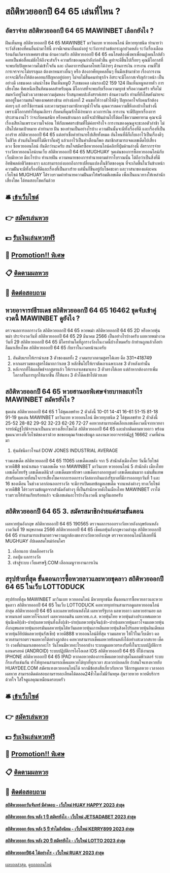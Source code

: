 # สถิติหวยออกปี 64 65 เล่นที่ไหน ?
## อัตราจ่าย สถิติหวยออกปี 64 65 MAWINBET เลือกยังไง ?
ฝันเห็นหนู สถิติหวยออกปี 64 65 MAWINBET มาวินเบท หวยออนไลน์ มีหวยทุกชนิด ทำนายว่า ระวังสิ่งของที่คนอื่นนำมาให้นี้ อาจมีเจตนาอื่นแฝงอยู่ ระวังการปวดข้อกระดูกปวดหลัง ระวังเรื่องเดือดร้อนอันเกิดจากเพศตรงข้าม
ด้านความรัก สถิติหวยออกปี 64 65 คนโสดต้องพึ่งพาเพื่อนฝูงคนใกล้ตัว คอยเป็นพ่อสื่อแม่ชักให้ถึงจะสำเร็จ ความรักของคุณกำลังก่อตัวขึ้น ดูท่าจะดีขึ้นไปเรื่อยๆ คุณมีโอกาสที่จะพบกับปัญหาความไม่เข้าใจกัน และ เกิดอาการบันดาลโทสะได้ง่ายๆ
ด้านการเงิน การงาน งานที่ใช้การเจรจาจะไม่บรรลุผล ต้องหาหนทางอื่นๆ หรือ ต้องอาศัยบุคคลอื่นๆ ยื่นมือเข้ามาช่วย เรื่องการงานอาจจะมีเรื่องให้ต้องคอยแก้ปัญหาอยู่บ่อยๆ ไม่จบไม่สิ้นคนทำธุรกิจ อิสระจะมีโอกาสเจริญก้าวหน้า เป็นอย่างดี
เลขมงคล เด่นนำโชค ฝันเห็นหนู0 7เลขมงคล เด่นรอง02 159 124
ฝันเห็นหนูหลายตัว การเสี่ยงโชค ทิศเหนือเป็นทิศมงคลสำหรับคุณ มีโอกาสที่จะพบกับเรื่องความทุกข์ หรือความเศร้า หรือไม่สมหวังอยู่ในช่วงเวลาของความลุ่มหลง รักสนุกพบปะสังสรรค์เฮฮา
ด้านความรัก ท่านที่ยังโสดยังม่ายจะตกอยู่ในความสนใจของเพศตรงข้าม อย่างน้อยก็ 2 คนขอให้วางตัวให้ดีๆ ปัญหาคาใจกับคนรักต้องค่อยๆ แก้ อย่าใช้อารมณ์ และความรุนแรงมาหักหาญน้ำใจกัน คุณควรลดความขี้หึงลงบ้างในช่วงนี้ เพราะมีโอกาสทำให้คุณเลิกรา กับคนที่คุณรักได้ง่ายมาก
ดวงการเงิน การงาน จะมีปัญหาเรื่องการประสานงานไว้ ว่าจะกับคนสนิท หรือคนข้างนอก แต่ก็จะฝ่าฟันผ่านไปได้แค่ใช้ความพยายาม คุณจะมีเรื่องเสียเงินเพราะความใจอ่อน ให้กับเพศตรงข้ามที่ไม่ค่อยจริงใจ การงานของคุณดูจะชะลอตัวล่าช้า ไม่เป็นไปตามเป้าหมาย
คำทำนาย ฝัน ของท่านเป็นอย่างไรบ้าง ความฝันนั้นจะมีทั้งเรื่องที่ดี และเรื่องที่เป็นลางร้าย สถิติหวยออกปี 64 65 แต่อย่าเชื่อคำทำนายไปเสียทั้งหมด อันไหนที่ดีก็เก็บเอาไว้เป็นเรื่องดีๆ ในชีวิต ส่วนอันไหนที่ไม่ดีเราก็แค่รู้ แล้วเอาไว้เป็นคำเตือนก็พอ สมาชิกสามารถจดเลขเด็ดไปเสี่ยงดวง ซื้อหวยออนไลน์ กันดีกว่านะครับ
สนใจสมัครซื้อหวยออนไลน์คลิกที่ปุ่มด้านล่างนี้
อัตราการจ่ายรางวัลหวยออนไลน์บนเว็บ สถิติหวยออกปี 64 65 MUGHUAY
จุดเด่นของการซื้อหวยออนไลน์กับ เว็บมักหวย มีอะไรบ้าง
ทำนายฝัน ความหมายของการทำนายตามตำราโบราณนั้น ได้ถือว่าเป็นสิ่งที่มีอิทธิพลต่อชีวิตของเรา และสามารถบ่งบอกถึงการเปลี่ยนแปลงในชีวิตของคุณ ที่จะเกิดขึ้นในวันข้างหน้า ความฝันจะมีทั้งเรื่องที่ดีและเรื่องที่เป็นลางร้าย แต่นั้นก็ขึ้นอยู่กับโชคชะตา และวาสนาของแต่ละคน เว็บไซต์ MUGHUAY ได้รวบรวมคำทำนายความฝันมาให้พร้อมตีเลขเด็ด เพื่อเป็นแนวทางให้เหล่านักเสี่ยงโชค ได้ทดสอบโชคกันด้วย

## 🛎 [เข้าเว็บไซต์](https://bit.ly/3BG5bNw)
## 👉 [สมัครเล่นหวย](https://bit.ly/3BG5bNw)
## 💵 [รับเงินเล่นหวยฟรี](https://bit.ly/3C3mvgS)
## 👑 [Promotion!! พิเศษ](https://bit.ly/3C3mvgS)
## 📋 [ติดตามผลหวย](https://bit.ly/3C3mvgS)
## 📱 [ติดต่อสอบถาม](https://bit.ly/3C3mvgS)

## หวยอาจารย์ธีระเดช สถิติหวยออกปี 64 65 16462 ชุดจับเข้าคู่งวดนี้ MAWINBET ดูยังไง ?
ตรวจผลการออกรางวัล สถิติหวยออกปี 64 65 หวยพม่า สถิติหวยออกปี 64 65 2D หรือหวยหุ้นพม่า ประจำงวดวันที่ สถิติหวยออกปี 64 65 29 มีนาคม 2566
เป็นอย่างไรบ้างครับ ผลหวยพม่างวดวันที่ 29 สถิติหวยออกปี 64 65 มีใครท่านใดที่ถูกรางวัลงในงวดนี้บ้างไหมครับ ถ้าท่านถูกแล้วก็อย่าลืมมาเสี่ยงโชค สถิติหวยออกปี 64 65 กับเราในงวดหน้านะครับ
1. อันดับแรกให้เรานำเลข 3 ตัวของผลทั้ง 2 งวดมาบวกตามสูตรได้เลย คือ 331+418749
2. หากผลรวมของสูตรได้มากกว่าเลข 3 หลักขึ้นไปให้เราตัดเอาเฉพาะเลข 3 ตัวหลังเท่านั้น
3. หลังจากที่ได้ผลลัพธ์จากสูตรแล้ว ให้เราเอาเลขมาแทง 3 ตัวตรงได้เลย แต่ถ้าหากต้องการเพิ่มโอกาสในการถูกให้มากขึ้น ก็ให้แทง 3 ตัวโต๊ดเข้าไปด้วยเลย

## สถิติหวยออกปี 64 65 หวยฮานอยพิเศษจ่ายบาทละเท่าไร MAWINBET สมัครยังไง ?
ชุดเด่น สถิติหวยออกปี 64 65 1 ได้ชุดเลขท้าย 2 ตัวดังนี้
10-01
14-41
16-61
51-15
81-18
91-19
ชุดเด่น MAWINBET มาวินเบท หวยออนไลน์ มีหวยทุกชนิด 2 ได้ชุดเลขท้าย 2 ตัวดังนี้
25-52
28-82
29-92
32-23
62-26
72-27
คอหวยสามารถคัดเลือกเลขเด็ดงวดนี้จากหวยอาจารย์ณัฏฐ์ไปพิจารณาเป็นแนวทางเสี่ยงโชคได้ สถิติหวยออกปี 64 65 และฝากติดตามหวยลาว พร้อมชุดแนวทางที่เว็บไซต์ของเราด้วย
ขอขอบคุณเจ้าของข้อมูล
ผลงานหวยอาจารย์ณัฏฐ์ 16662 งวดที่ผ่านมา

1. หุ้นดัชนีดาวโจนส์ DOW JONES INDUSTRIAL AVERAGE

รวมเลขเด็ด สถิติหวยออกปี 64 65 11065 เลขเด็ดเลขดัง จาก 5 สำนักดังเมืองไทย วันนี้เว็บไซต์ หวยดี88 ขอนำเสนอ รวมเลขเด็ด จาก MAWINBET มาวินเบท หวยออนไลน์ 5 สำนักดัง เมืองไทย เลขเด็ดไทยรัฐ เลขเด็ดเดลินิวส์ เลขเด็ดมหาทักษา เลขเด็ดบางกอกทูเดย์ เลขเด็ดแม่นมาก แม่นขั้นเทพ
สำหรับคอหวยที่สนใจการเสี่ยงโชคจากการออกรางวัลสลากกินแบ่งรัฐบาลที่มีการออกทุกวันที่ 1 และ 16 ของเดือน ในช่วงเวลาก่อนออกรางวัล จะมีการเปิดเผยข้อมูลเลขเด็ด จากแหล่งต่างๆ
ทางเว็บไซต์ หวยดี88 ได้รวบรวมข้อมูลจากสำนัดกังต่างๆ ที่เป็นสำนักหวยดังในเมืองไทย MAWINBET เราได้รวมรวบให้ท่านเรียบร้อยแล้ว จะมีเลขเด่นอะไรบ้างในงวดนี้ มาดูกันเลยครับ

## สถิติหวยออกปี 64 65 3. สมัครสมาชิกง่ายแค่สามขั้นตอน
ผลหวยหุ้นอังกฤษ สถิติหวยออกปี 64 65 190565 ตรวจผลการออกรางวัลหวยอังกฤษย้อนหลัง งวดวันที่ 19 พฤษภาคม 2566 สถิติหวยออกปี 64 65 เช็คผลหุ้นอังกฤษงวดล่าสุด สถิติหวยออกปี 64 65 ท่านสามารถเข้ามาตรวจความถูกต้องของรางวัลหวยอังกฤษ ตรวจหวยออนไลน์ได้เลยที่นี่ MUGHUAY อัปเดตสดใหม่ก่อนใคร
1. เลือกแถบ ปลดล็อครางวัล
2. กดปุ่ม แลกรางวัล
3. เข้าสู่ระบบ เว็บเศรษฐี.COM เลือกเมนูรายงานการเงิน

## สรุปท้ายที่สุด ขั้นตอนการซื้อหวยลาวและหวยชุดลาว สถิติหวยออกปี 64 65 ในเว็บ LOTTODUCK
สรุปท้ายที่สุด MAWINBET มาวินเบท หวยออนไลน์ มีหวยทุกชนิด ขั้นตอนการซื้อหวยลาวและหวยชุดลาว สถิติหวยออกปี 64 65 ในเว็บ LOTTODUCK คอหวยทุกท่านสามารถดูผลหวยออนไลน์ล่าสุด สถิติหวยออกปี 64 65 และผลหวยย้อนหลังได้ ผลหวยรัฐบาล ผลหวยลาว ผลหวยฮานอย ผลหวยมาเลย์ ผลหวยโจ๊กเกอร์ ผลหวยออมสิน ผลหวยธ.ก.ส.
หวยหุ้นไทย หวยหุ้นต่างประเทศผลหวยหุ้นนิเคอิ(เช้า-บ่าย)ผลหวยหุ้นฮั่งเส็ง(เช้า-บ่าย)ผลหวยหุ้นจีน(เช้า-บ่าย)ผลหวยหุ้นดาวโจนผลหวยหุ้นอังกฤษผลหวยหุ้นเยอรมันผลหวยหุ้นไต้หวันผลหวยหุ้นเกาหลีผลหวยหุ้นสิงคโปร์ผลหวยหุ้นอินเดียผลหวยหุ้นอียิปต์ผลหวยหุ้นรัสเซีย)
หวยดี888 หวยออนไลน์ดีที่สุด รวมผลหวย ให้ไว้ในเว็บเดียว คอหวยสามารถตรวจผลหวยได้อย่างถูกต้อง คอหวยสามารถเช็คผลหวยย้อนหลังได้อย่างสะดวกสบาย เช็คว่า งวดที่ผ่านมาเลขออกอะไร วันไหนมีหวยอะไรออกบ้าง
ระบบดูผลหวยรองรับทั้งในระบบปฏิบัติการแอนดรอยด์ (ANDROID) ระบบปฏิบัติการไอโอเอส IOS สถิติหวยออกปี 64 65 ที่ใช้งานบน IPHONE สถิติหวยออกปี 64 65 IPAD หากคอหวยต้องการเช็คผลหวยล่าสุดในคอมพิวเตอร์ ระบบก็รองรับเช่นกัน ทำให้ทุกคนสามารถเช็คผลหวยได้ทุกที่ทุกเวลา สะดวกปลอดภัย ถ้าสนใจแทงหวยกับ HUAYDEE.COM สมัครแทงหวยออนไลน์ได้
หากมีข้อสงสัยเกี่ยวกับหวย วิธีการดูผลหวย เวลาออกผลหวย สามารถติดต่อสอบถามรายละเอียดได้ตลอด24ชั่วโมงไม่มีวันหยุด ลุ้นรวยหวย หวยดีบริการด้วยใจ ใส่ใจดูแลคุณเหมือนครอบครัว

## 🛎 [เข้าเว็บไซต์](https://bit.ly/3BG5bNw)
## 👉 [สมัครเล่นหวย](https://bit.ly/3BG5bNw)
## 💵 [รับเงินเล่นหวยฟรี](https://bit.ly/3C3mvgS)
## 👑 [Promotion!! พิเศษ](https://bit.ly/3C3mvgS)
## 📋 [ติดตามผลหวย](https://bit.ly/3C3mvgS)
## 📱 [ติดต่อสอบถาม](https://bit.ly/3C3mvgS)

#### [สถิติหวยออกวันจันทร์ มีคำตอบ - เว็บใหม่ HUAY HAPPY 2023 ล่าสุด](https://atom.io/themes/สถิติหวยออกวันจันทร์%20มีคำตอบ%20-%20เว็บใหม่%20huay%20happy%202023%20ล่าสุด)
#### [สถิติหวยออก ย้อน หลัง 1 ปี สมัครยังไง - เว็บใหม่ JETSADABET 2023 ล่าสุด](https://atom.io/themes/สถิติหวยออก%20ย้อน%20หลัง%201%20ปี%20สมัครยังไง%20-%20เว็บใหม่%20jetsadabet%202023%20ล่าสุด)
#### [สถิติหวยออก ย้อน หลัง 5 ปี ทำไมถึงนิยม - เว็บใหม่ KERRY899 2023 ล่าสุด](https://atom.io/themes/สถิติหวยออก%20ย้อน%20หลัง%205%20ปี%20ทำไมถึงนิยม%20-%20เว็บใหม่%20kerry899%202023%20ล่าสุด)
#### [สถิติหวยออก ย้อน หลัง 20 ปี สมัครยังไง - เว็บใหม่ LOTTO 2023 ล่าสุด](https://atom.io/themes/สถิติหวยออก%20ย้อน%20หลัง%2020%20ปี%20สมัครยังไง%20-%20เว็บใหม่%20lotto%202023%20ล่าสุด)
#### [สถิติหวยออกปี64 ได้อย่างไร - เว็บใหม่ RUAY 2023 ล่าสุด](https://atom.io/themes/สถิติหวยออกปี64%20ได้อย่างไร%20-%20เว็บใหม่%20ruay%202023%20ล่าสุด)

[ผลบอลล่าสุด](https://siamsport.tv "ผลบอลล่าสุด"), [ดูบอลออนไลน์](https://siamsport.tv/ดูบอลสด "ดูบอลออนไลน์")
